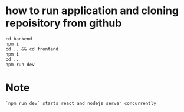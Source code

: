 # how to run application and cloning repoisitory from github

    cd backend
    npm i
    cd .. && cd frontend
    npm i
    cd ..
    npm run dev

# Note 
    `npm run dev` starts react and nodejs server concurrently

